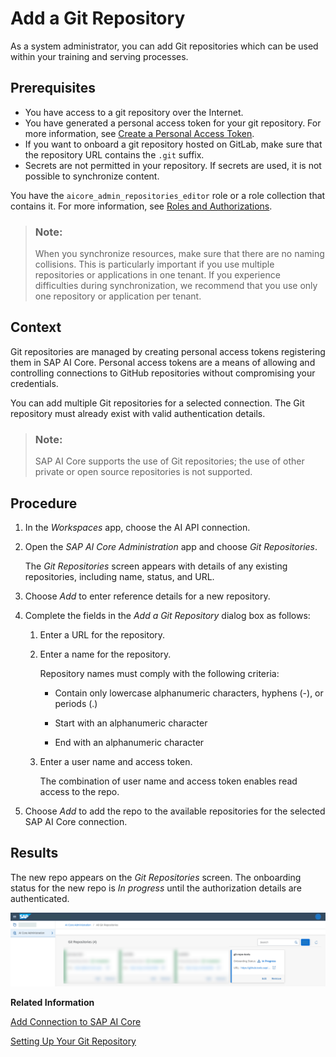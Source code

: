 <!-- loioc8cd25115c124444a6f9a28f1cb8228d -->

# Add a Git Repository

As a system administrator, you can add Git repositories which can be used within your training and serving processes.



<a name="loioc8cd25115c124444a6f9a28f1cb8228d__prereq_lq4_g1p_kxb"/>

## Prerequisites

-   You have access to a git repository over the Internet.
-   You have generated a personal access token for your git repository. For more information, see [Create a Personal Access Token](https://docs.github.com/en/authentication/keeping-your-account-and-data-secure/creating-a-personal-access-token).
-   If you want to onboard a git repository hosted on GitLab, make sure that the repository URL contains the `.git` suffix.
-   Secrets are not permitted in your repository. If secrets are used, it is not possible to synchronize content.

You have the `aicore_admin_repositories_editor` role or a role collection that contains it. For more information, see [Roles and Authorizations](https://help.sap.com/docs/ai-launchpad/sap-ai-launchpad/roles-and-authorizations).

> ### Note:  
> When you synchronize resources, make sure that there are no naming collisions. This is particularly important if you use multiple repositories or applications in one tenant. If you experience difficulties during synchronization, we recommend that you use only one repository or application per tenant.



<a name="loioc8cd25115c124444a6f9a28f1cb8228d__context_s5h_dbp_kxb"/>

## Context

Git repositories are managed by creating personal access tokens registering them in SAP AI Core. Personal access tokens are a means of allowing and controlling connections to GitHub repositories without compromising your credentials.

You can add multiple Git repositories for a selected connection. The Git repository must already exist with valid authentication details.

> ### Note:  
> SAP AI Core supports the use of Git repositories; the use of other private or open source repositories is not supported.



<a name="loioc8cd25115c124444a6f9a28f1cb8228d__steps_qxg_svf_4xb"/>

## Procedure

1.  In the *Workspaces* app, choose the AI API connection.

2.  Open the *SAP AI Core Administration* app and choose *Git Repositories*.

    The *Git Repositories* screen appears with details of any existing repositories, including name, status, and URL.

3.  Choose *Add* to enter reference details for a new repository.

4.  Complete the fields in the *Add a Git Repository* dialog box as follows:

    1.  Enter a URL for the repository.

    2.  Enter a name for the repository.

        Repository names must comply with the following criteria:

        -   Contain only lowercase alphanumeric characters, hyphens \(-\), or periods \(.\)

        -   Start with an alphanumeric character

        -   End with an alphanumeric character


    3.  Enter a user name and access token.

        The combination of user name and access token enables read access to the repo.


5.  Choose *Add* to add the repo to the available repositories for the selected SAP AI Core connection.




<a name="loioc8cd25115c124444a6f9a28f1cb8228d__result_ktq_tvf_4xb"/>

## Results

The new repo appears on the *Git Repositories* screen. The onboarding status for the new repo is *In progress* until the authorization details are authenticated.

![Git repository overview with new repo created.](images/Image_AIL_Git_repo_71f5439.png)

**Related Information**  


[Add Connection to SAP AI Core](add-connection-to-sap-ai-core-71dfe2c.md "As an administrator, you can add multiple connections to different instances of SAP AI Core. You can enter the service key details for a connection manually, or upload a service key file.")

[Setting Up Your Git Repository](https://help.sap.com/docs/AI_CORE/2d6c5984063c40a59eda62f4a9135bee/3269092e37d141a293f0dbd7eaafc829.html)

